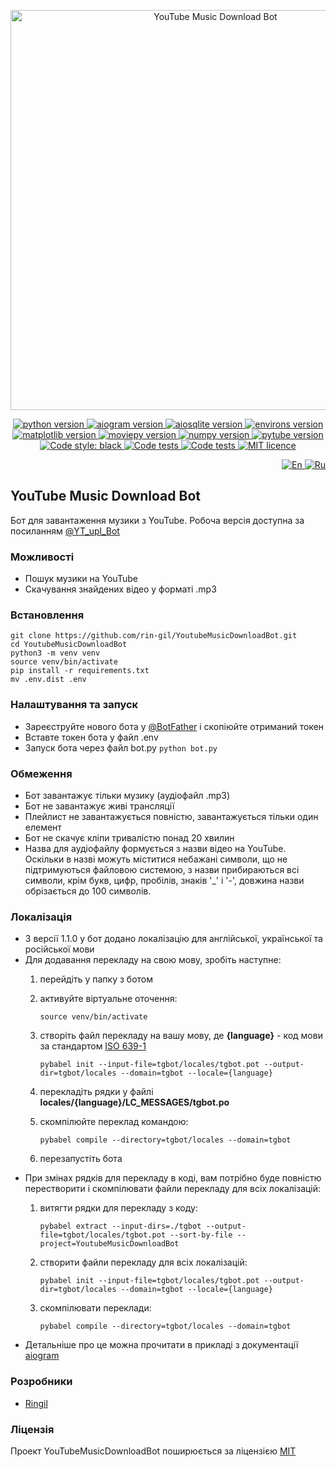<p align="center">
    <img src="https://repository-images.githubusercontent.com/558609537/280063f1-bec4-49aa-bf56-054cdb00f8d3" alt="YouTube Music Download Bot" width="640">
</p>

<p align="center">
    <a href="https://www.python.org/downloads/release/python-3110/">
        <img src="https://img.shields.io/badge/python-v3.11-informational" alt="python version">
    </a>
    <a href="https://pypi.org/project/aiogram/2.25.1/">
        <img src="https://img.shields.io/badge/aiogram-v2.25.1-informational" alt="aiogram version">
    </a>
    <a href="https://pypi.org/project/aiosqlite/0.18.0/">
        <img src="https://img.shields.io/badge/aiosqlite-v0.18.0-informational" alt="aiosqlite version">
    </a>
    <a href="https://pypi.org/project/environs/9.5.0/">
        <img src="https://img.shields.io/badge/environs-v9.5.0-informational" alt="environs version">
    </a>
    <a href="https://pypi.org/project/matplotlib/3.7.1/">
        <img src="https://img.shields.io/badge/matplotlib-v3.7.1-informational" alt="matplotlib version">
    </a>
    <a href="https://pypi.org/project/moviepy/1.0.3/">
        <img src="https://img.shields.io/badge/moviepy-v1.0.3-informational" alt="moviepy version">
    </a>
    <a href="https://pypi.org/project/numpy/1.24.2/">
        <img src="https://img.shields.io/badge/numpy-v1.24.2-informational" alt="numpy version">
    </a>
    <a href="https://pypi.org/project/pytube/12.1.3/">
        <img src="https://img.shields.io/badge/pytube-v12.1.3-informational" alt="pytube version">
    </a>
    <a href="https://github.com/psf/black">
        <img alt="Code style: black" src="https://img.shields.io/badge/code%20style-black-black.svg">
    </a>
    <a href="https://github.com/rin-gil/YoutubeMusicDownloadBot/actions/workflows/tests.yml">
        <img src="https://github.com/rin-gil/YoutubeMusicDownloadBot/actions/workflows/tests.yml/badge.svg" alt="Code tests">
    </a>
    <a href="https://github.com/rin-gil/YoutubeMusicDownloadBot/actions/workflows/codeql.yml">
        <img src="https://github.com/rin-gil/YoutubeMusicDownloadBot/actions/workflows/codeql.yml/badge.svg" alt="Code tests">
    </a>
    <a href="https://github.com/rin-gil/YoutubeMusicDownloadBot/blob/master/LICENCE">
        <img src="https://img.shields.io/badge/licence-MIT-success" alt="MIT licence">
    </a>
</p>

<p align="right">
    <a href="https://github.com/rin-gil/YoutubeMusicDownloadBot/blob/master/README.md">
        <img src="https://raw.githubusercontent.com/rin-gil/rin-gil/main/assets/img/icons/flags/united-kingdom_24x24.png" alt="En">
    </a>
    <a href="https://github.com/rin-gil/YoutubeMusicDownloadBot/blob/master/README.ru.md">
        <img src="https://raw.githubusercontent.com/rin-gil/rin-gil/main/assets/img/icons/flags/russia_24x24.png" alt="Ru">
    </a>
</p>

## YouTube Music Download Bot

Бот для завантаження музики з YouTube. Робоча версія доступна за посиланням [@YT_upl_Bot](https://t.me/YT_upl_Bot)

### Можливості

* Пошук музики на YouTube
* Скачування знайдених відео у форматі .mp3

### Встановлення

```
git clone https://github.com/rin-gil/YoutubeMusicDownloadBot.git
cd YoutubeMusicDownloadBot
python3 -m venv venv
source venv/bin/activate
pip install -r requirements.txt
mv .env.dist .env
```

### Налаштування та запуск

* Зареєструйте нового бота у [@BotFather](https://t.me/BotFather) і скопіюйте отриманий токен
* Вставте токен бота у файл .env
* Запуск бота через файл bot.py `python bot.py`

### Обмеження

* Бот завантажує тільки музику (аудіофайл .mp3)
* Бот не завантажує живі трансляції
* Плейлист не завантажується повністю, завантажується тільки один елемент
* Бот не скачує кліпи тривалістю понад 20 хвилин
* Назва для аудіофайлу формується з назви відео на YouTube. Оскільки в назві можуть міститися небажані символи, що не підтримуються файловою системою, з назви прибираються всі символи, крім букв, цифр, пробілів, знаків '_' і '-', довжина назви обрізається до 100 символів.

### Локалізація

* З версії 1.1.0 у бот додано локалізацію для англійської, української та російської мови
* Для додавання перекладу на свою мову, зробіть наступне:
  1. перейдіть у папку з ботом
  2. активуйте віртуальне оточення:

     `source venv/bin/activate`
  3. створіть файл перекладу на вашу мову, де **{language}** - код мови за стандартом [ISO 639-1](https://en.wikipedia.org/wiki/List_of_ISO_639-1_codes)

     `pybabel init --input-file=tgbot/locales/tgbot.pot --output-dir=tgbot/locales --domain=tgbot --locale={language}`
  4. перекладіть рядки у файлі **locales/{language}/LC_MESSAGES/tgbot.po**
  5. скомпілюйте переклад командою:

     `pybabel compile --directory=tgbot/locales --domain=tgbot`
  6. перезапустіть бота
* При змінах рядків для перекладу в коді, вам потрібно буде повністю перестворити і скомпілювати файли 
  перекладу для всіх локалізацій:
  1. витягти рядки для перекладу з коду:

     `pybabel extract --input-dirs=./tgbot --output-file=tgbot/locales/tgbot.pot --sort-by-file --project=YoutubeMusicDownloadBot`
  2. створити файли перекладу для всіх локалізацій:

     `pybabel init --input-file=tgbot/locales/tgbot.pot --output-dir=tgbot/locales --domain=tgbot --locale={language}`
  3. скомпілювати переклади:

     `pybabel compile --directory=tgbot/locales --domain=tgbot`
* Детальніше про це можна прочитати в прикладі з документації [aiogram](https://docs.aiogram.dev/en/latest/examples/i18n_example.html)
  
### Розробники

* [Ringil](https://github.com/rin-gil)

### Ліцензія

Проект YouTubeMusicDownloadBot поширюється за ліцензією [MIT](https://github.com/rin-gil/YoutubeMusicDownloadBot/blob/master/LICENCE)